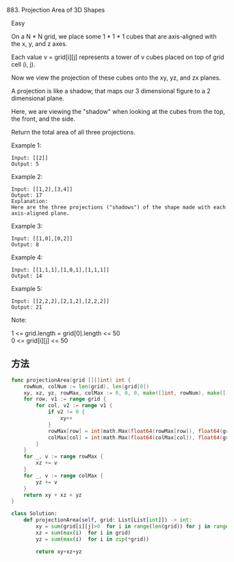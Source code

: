 883. Projection Area of 3D Shapes


Easy


On a N * N grid, we place some 1 * 1 * 1 cubes that are axis-aligned with the x, y, and z axes.

Each value v = grid[i][j] represents a tower of v cubes placed on top of grid cell (i, j).

Now we view the projection of these cubes onto the xy, yz, and zx planes.

A projection is like a shadow, that maps our 3 dimensional figure to a 2 dimensional plane. 

Here, we are viewing the "shadow" when looking at the cubes from the top, the front, and the side.

Return the total area of all three projections.

 

Example 1:

```
Input: [[2]]
Output: 5
```

Example 2:

```
Input: [[1,2],[3,4]]
Output: 17
Explanation: 
Here are the three projections ("shadows") of the shape made with each axis-aligned plane.
```

Example 3:

```
Input: [[1,0],[0,2]]
Output: 8
```

Example 4:

```
Input: [[1,1,1],[1,0,1],[1,1,1]]
Output: 14
```

Example 5:

```
Input: [[2,2,2],[2,1,2],[2,2,2]]
Output: 21
```
 

Note:

1 <= grid.length = grid[0].length <= 50   
0 <= grid[i][j] <= 50


## 方法


```go
func projectionArea(grid [][]int) int {
	rowNum, colNum := len(grid), len(grid[0])
	xy, xz, yz, rowMax, colMax := 0, 0, 0, make([]int, rowNum), make([]int, colNum)
	for row, v1 := range grid {
		for col, v2 := range v1 {
			if v2 != 0 {
				xy++
			}
			rowMax[row] = int(math.Max(float64(rowMax[row]), float64(grid[row][col])))
			colMax[col] = int(math.Max(float64(colMax[col]), float64(grid[row][col])))
		}
	}
	for _, v := range rowMax {
		xz += v
	}
	for _, v := range colMax {
		yz += v
	}
	return xy + xz + yz
}

```


```python
class Solution:
    def projectionArea(self, grid: List[List[int]]) -> int:
        xy = sum(grid[i][j]>0  for i in range(len(grid)) for j in range(len(grid[0])))
        xz = sum(max(i)  for i in grid)
        yz = sum(max(i)  for i in zip(*grid))

        return xy+xz+yz

```